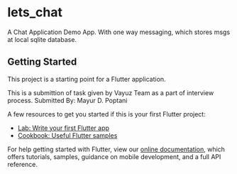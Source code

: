 # lets_chat

A Chat Application Demo App. With one way messaging, which stores msgs at local sqlite database.

## Getting Started

This project is a starting point for a Flutter application.

This is a submittion of task given by Vayuz Team as a part of interview process.
Submitted By: Mayur D. Poptani

A few resources to get you started if this is your first Flutter project:

- [Lab: Write your first Flutter app](https://flutter.dev/docs/get-started/codelab)
- [Cookbook: Useful Flutter samples](https://flutter.dev/docs/cookbook)

For help getting started with Flutter, view our
[online documentation](https://flutter.dev/docs), which offers tutorials,
samples, guidance on mobile development, and a full API reference.

